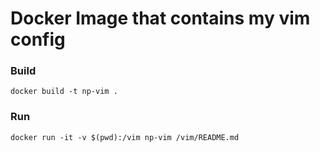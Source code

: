 # Docker Image that contains my vim config

### Build

```
docker build -t np-vim .

```

### Run

```
docker run -it -v $(pwd):/vim np-vim /vim/README.md
```
